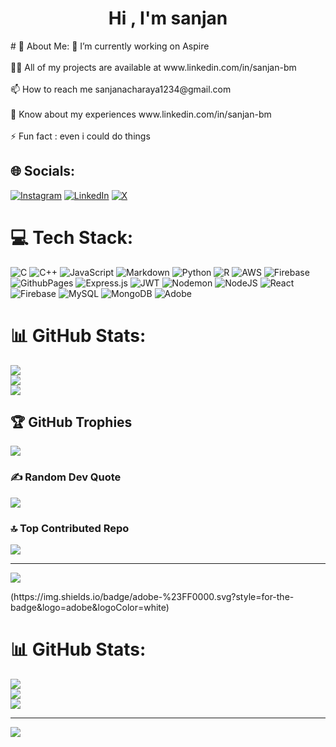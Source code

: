 <h1 align="center">Hi , I'm sanjan</h1>
# 💫 About Me:
🔭 I’m currently working on Aspire<br><br>👨‍💻 All of my projects are available at www.linkedin.com/in/sanjan-bm<br><br>📫 How to reach me sanjanacharaya1234@gmail.com<br><br>📄 Know about my experiences www.linkedin.com/in/sanjan-bm<br><br>⚡ Fun fact : even i could do things


## 🌐 Socials:
[![Instagram](https://img.shields.io/badge/Instagram-%23E4405F.svg?logo=Instagram&logoColor=white)](https://instagram.com/duhh_sanajnz04) [![LinkedIn](https://img.shields.io/badge/LinkedIn-%230077B5.svg?logo=linkedin&logoColor=white)](https://linkedin.com/in/https://www.linkedin.com/in/sanjan-bm) [![X](https://img.shields.io/badge/X-black.svg?logo=X&logoColor=white)](https://x.com/SanjanAcharya7) 

# 💻 Tech Stack:
![C](https://img.shields.io/badge/c-%2300599C.svg?style=for-the-badge&logo=c&logoColor=white) ![C++](https://img.shields.io/badge/c++-%2300599C.svg?style=for-the-badge&logo=c%2B%2B&logoColor=white) ![JavaScript](https://img.shields.io/badge/javascript-%23323330.svg?style=for-the-badge&logo=javascript&logoColor=%23F7DF1E) ![Markdown](https://img.shields.io/badge/markdown-%23000000.svg?style=for-the-badge&logo=markdown&logoColor=white) ![Python](https://img.shields.io/badge/python-3670A0?style=for-the-badge&logo=python&logoColor=ffdd54) ![R](https://img.shields.io/badge/r-%23276DC3.svg?style=for-the-badge&logo=r&logoColor=white) ![AWS](https://img.shields.io/badge/AWS-%23FF9900.svg?style=for-the-badge&logo=amazon-aws&logoColor=white) ![Firebase](https://img.shields.io/badge/firebase-%23039BE5.svg?style=for-the-badge&logo=firebase) ![GithubPages](https://img.shields.io/badge/github%20pages-121013?style=for-the-badge&logo=github&logoColor=white) ![Express.js](https://img.shields.io/badge/express.js-%23404d59.svg?style=for-the-badge&logo=express&logoColor=%2361DAFB) ![JWT](https://img.shields.io/badge/JWT-black?style=for-the-badge&logo=JSON%20web%20tokens) ![Nodemon](https://img.shields.io/badge/NODEMON-%23323330.svg?style=for-the-badge&logo=nodemon&logoColor=%BBDEAD) ![NodeJS](https://img.shields.io/badge/node.js-6DA55F?style=for-the-badge&logo=node.js&logoColor=white) ![React](https://img.shields.io/badge/react-%2320232a.svg?style=for-the-badge&logo=react&logoColor=%2361DAFB) ![Firebase](https://img.shields.io/badge/firebase-a08021?style=for-the-badge&logo=firebase&logoColor=ffcd34) ![MySQL](https://img.shields.io/badge/mysql-4479A1.svg?style=for-the-badge&logo=mysql&logoColor=white) ![MongoDB](https://img.shields.io/badge/MongoDB-%234ea94b.svg?style=for-the-badge&logo=mongodb&logoColor=white) ![Adobe](https://img.shields.io/badge/adobe-%23FF0000.svg?style=for-the-badge&logo=adobe&logoColor=white)
# 📊 GitHub Stats:
![](https://github-readme-stats.vercel.app/api?username=sanjanb&theme=dark&hide_border=false&include_all_commits=true&count_private=true)<br/>
![](https://github-readme-streak-stats.herokuapp.com/?user=sanjanb&theme=dark&hide_border=false)<br/>
![](https://github-readme-stats.vercel.app/api/top-langs/?username=sanjanb&theme=dark&hide_border=false&include_all_commits=true&count_private=true&layout=compact)

## 🏆 GitHub Trophies
![](https://github-profile-trophy.vercel.app/?username=sanjanb&theme=radical&no-frame=false&no-bg=false&margin-w=4)

### ✍️ Random Dev Quote
![](https://quotes-github-readme.vercel.app/api?type=horizontal&theme=tokyonight)

### 🔝 Top Contributed Repo
![](https://github-contributor-stats.vercel.app/api?username=sanjanb&limit=5&theme=default_repocard&combine_all_yearly_contributions=true)

---
[![](https://visitcount.itsvg.in/api?id=sanjanb&icon=0&color=0)](https://visitcount.itsvg.in)

<!-- Proudly created with GPRM ( https://gprm.itsvg.in ) -->(https://img.shields.io/badge/adobe-%23FF0000.svg?style=for-the-badge&logo=adobe&logoColor=white)
# 📊 GitHub Stats:
![](https://github-readme-stats.vercel.app/api?username=sanjanb&theme=dark&hide_border=false&include_all_commits=true&count_private=true)<br/>
![](https://github-readme-streak-stats.herokuapp.com/?user=sanjanb&theme=dark&hide_border=false)<br/>
![](https://github-readme-stats.vercel.app/api/top-langs/?username=sanjanb&theme=dark&hide_border=false&include_all_commits=true&count_private=true&layout=compact)

---
[![](https://visitcount.itsvg.in/api?id=sanjanb&icon=0&color=0)](https://visitcount.itsvg.in)

<!-- Proudly created with GPRM ( https://gprm.itsvg.in ) -->
